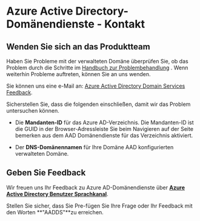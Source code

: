 <properties
    pageTitle="Azure Active Directory Domain Services: Kontakt | Microsoft Azure"
    description="Wenden Sie sich an das Produktteam Azure Active Directory-Domänendienste"
    services="active-directory-ds"
    documentationCenter=""
    authors="mahesh-unnikrishnan"
    manager="stevenpo"
    editor="curtand"/>

<tags
    ms.service="active-directory-ds"
    ms.workload="identity"
    ms.tgt_pltfrm="na"
    ms.devlang="na"
    ms.topic="article"
    ms.date="09/21/2016"
    ms.author="maheshu"/>


# <a name="azure-ad-domain-services---contact-us"></a>Azure Active Directory-Domänendienste - Kontakt

## <a name="contact-the-product-team"></a>Wenden Sie sich an das Produktteam
Haben Sie Probleme mit der verwalteten Domäne überprüfen Sie, ob das Problem durch die Schritte im [Handbuch zur Problembehandlung](active-directory-ds-troubleshooting.md) . Wenn weiterhin Probleme auftreten, können Sie an uns wenden.

Sie können uns eine e-Mail an: [Azure Active Directory Domain Services Feedback](mailto:aaddsfb@microsoft.com).

Sicherstellen Sie, dass die folgenden einschließen, damit wir das Problem untersuchen können.

- Die **Mandanten-ID** für das Azure AD-Verzeichnis. Die Mandanten-ID ist die GUID in der Browser-Adressleiste Sie beim Navigieren auf der Seite bemerken aus dem AAD Domänendienste für das Verzeichnis aktiviert.

- Der **DNS-Domänennamen** für Ihre Domäne AAD konfigurierten verwalteten Domäne.


## <a name="provide-feedback"></a>Geben Sie Feedback
Wir freuen uns Ihr Feedback zu Azure AD-Domänendienste über **[Azure Active Directory Benutzer Sprachkanal](https://feedback.azure.com/forums/169401-azure-active-directory/)**.

Stellen Sie sicher, dass Sie Pre-fügen Sie Ihre Frage oder Ihr Feedback mit den Worten **"AADDS"**zu erreichen.
